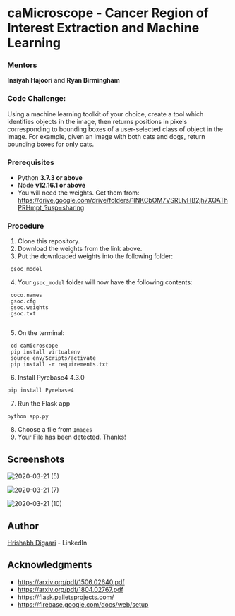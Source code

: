 # caMicroscope - Cancer Region of Interest Extraction and Machine Learning

### Mentors
  **Insiyah Hajoori** and **Ryan Birmingham**

### Code Challenge:
Using a machine learning toolkit of your choice, create a tool which identifies objects in the image, then returns positions in pixels corresponding to bounding boxes of a user-selected class of object in the image. For example, given an image with both cats and dogs, return bounding boxes for only cats.

### Prerequisites

* Python **3.7.3 or above**
* Node **v12.16.1 or above**
* You will need the weights. Get them from: https://drive.google.com/drive/folders/1lNKCbOM7VSRLIvHB2jh7XQAThPRHmpt_?usp=sharing

### Procedure

1. Clone this repository.
2. Download the weights from the link above.
3. Put the downloaded weights into the following folder:
```
 gsoc_model
```
4. Your ```gsoc_model``` folder will now have the following contents:
```
 coco.names 
 gsoc.cfg
 gsoc.weights
 gsoc.txt
 
```
5. On the terminal:
```
 cd caMicroscope
 pip install virtualenv
 source env/Scripts/activate
 pip install -r requirements.txt
```
6. Install Pyrebase4 4.3.0
```
pip install Pyrebase4
```
7. Run the Flask app
```
python app.py
```
8. Choose a file from ```Images```
9. Your File has been detected. Thanks!

## Screenshots
![2020-03-21 (5)](https://user-images.githubusercontent.com/33162540/78961631-b7681900-7b0f-11ea-8b76-27b0518a80f9.png)

![2020-03-21 (7)](https://user-images.githubusercontent.com/33162540/78961684-f39b7980-7b0f-11ea-9141-75d3d7176524.png)

![2020-03-21 (10)](https://user-images.githubusercontent.com/33162540/78961700-fd24e180-7b0f-11ea-8579-f0c9cd6406f9.png)

## Author

[Hrishabh Digaari](https://www.linkedin.com/in/hrishabh-d-35aa60127/) - LinkedIn

## Acknowledgments

* https://arxiv.org/pdf/1506.02640.pdf
* https://arxiv.org/pdf/1804.02767.pdf
* https://flask.palletsprojects.com/
* https://firebase.google.com/docs/web/setup
